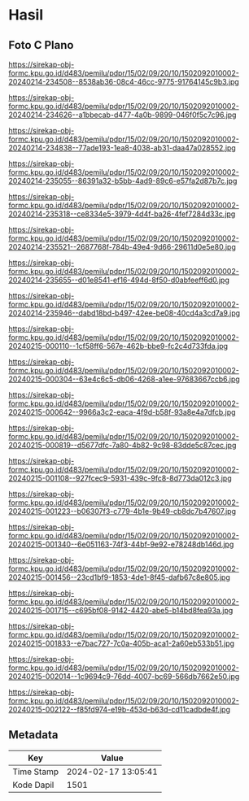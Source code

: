 # Hasil

## Foto C Plano

https://sirekap-obj-formc.kpu.go.id/d483/pemilu/pdpr/15/02/09/20/10/1502092010002-20240214-234508--8538ab36-08c4-46cc-9775-91764145c9b3.jpg

https://sirekap-obj-formc.kpu.go.id/d483/pemilu/pdpr/15/02/09/20/10/1502092010002-20240214-234626--a1bbecab-d477-4a0b-9899-046f0f5c7c96.jpg

https://sirekap-obj-formc.kpu.go.id/d483/pemilu/pdpr/15/02/09/20/10/1502092010002-20240214-234838--77ade193-1ea8-4038-ab31-daa47a028552.jpg

https://sirekap-obj-formc.kpu.go.id/d483/pemilu/pdpr/15/02/09/20/10/1502092010002-20240214-235055--86391a32-b5bb-4ad9-89c6-e57fa2d87b7c.jpg

https://sirekap-obj-formc.kpu.go.id/d483/pemilu/pdpr/15/02/09/20/10/1502092010002-20240214-235318--ce8334e5-3979-4d4f-ba26-4fef7284d33c.jpg

https://sirekap-obj-formc.kpu.go.id/d483/pemilu/pdpr/15/02/09/20/10/1502092010002-20240214-235521--2687768f-784b-49e4-9d66-29611d0e5e80.jpg

https://sirekap-obj-formc.kpu.go.id/d483/pemilu/pdpr/15/02/09/20/10/1502092010002-20240214-235655--d01e8541-ef16-494d-8f50-d0abfeeff6d0.jpg

https://sirekap-obj-formc.kpu.go.id/d483/pemilu/pdpr/15/02/09/20/10/1502092010002-20240214-235946--dabd18bd-b497-42ee-be08-40cd4a3cd7a9.jpg

https://sirekap-obj-formc.kpu.go.id/d483/pemilu/pdpr/15/02/09/20/10/1502092010002-20240215-000110--1cf58ff6-567e-462b-bbe9-fc2c4d733fda.jpg

https://sirekap-obj-formc.kpu.go.id/d483/pemilu/pdpr/15/02/09/20/10/1502092010002-20240215-000304--63e4c6c5-db06-4268-a1ee-97683667ccb6.jpg

https://sirekap-obj-formc.kpu.go.id/d483/pemilu/pdpr/15/02/09/20/10/1502092010002-20240215-000642--9966a3c2-eaca-4f9d-b58f-93a8e4a7dfcb.jpg

https://sirekap-obj-formc.kpu.go.id/d483/pemilu/pdpr/15/02/09/20/10/1502092010002-20240215-000819--d5677dfc-7a80-4b82-9c98-83dde5c87cec.jpg

https://sirekap-obj-formc.kpu.go.id/d483/pemilu/pdpr/15/02/09/20/10/1502092010002-20240215-001108--927fcec9-5931-439c-9fc8-8d773da012c3.jpg

https://sirekap-obj-formc.kpu.go.id/d483/pemilu/pdpr/15/02/09/20/10/1502092010002-20240215-001223--b06307f3-c779-4b1e-9b49-cb8dc7b47607.jpg

https://sirekap-obj-formc.kpu.go.id/d483/pemilu/pdpr/15/02/09/20/10/1502092010002-20240215-001340--6e051163-74f3-44bf-9e92-e78248db146d.jpg

https://sirekap-obj-formc.kpu.go.id/d483/pemilu/pdpr/15/02/09/20/10/1502092010002-20240215-001456--23cd1bf9-1853-4de1-8f45-dafb67c8e805.jpg

https://sirekap-obj-formc.kpu.go.id/d483/pemilu/pdpr/15/02/09/20/10/1502092010002-20240215-001715--c695bf08-9142-4420-abe5-b14bd8fea93a.jpg

https://sirekap-obj-formc.kpu.go.id/d483/pemilu/pdpr/15/02/09/20/10/1502092010002-20240215-001833--e7bac727-7c0a-405b-aca1-2a60eb533b51.jpg

https://sirekap-obj-formc.kpu.go.id/d483/pemilu/pdpr/15/02/09/20/10/1502092010002-20240215-002014--1c9694c9-76dd-4007-bc69-566db7662e50.jpg

https://sirekap-obj-formc.kpu.go.id/d483/pemilu/pdpr/15/02/09/20/10/1502092010002-20240215-002122--f85fd974-e19b-453d-b63d-cd11cadbde4f.jpg


## Metadata

| Key        | Value               |
| ---------- | ------------------- |
| Time Stamp | 2024-02-17 13:05:41 |
| Kode Dapil | 1501                |



